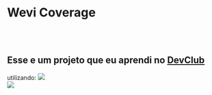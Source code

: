 <h1> Wevi Coverage</h1>
<br>
<br>
<h2> Esse e um projeto  que eu aprendi no <a href="https://rodolfomori.com.br/devclub"> DevClub </a> </h2> utilizando:
<img src="https://img.shields.io/badge/HTML-239120?style=for-the-badge&logo=html5&logoColor=white" arl="logo-html"/>
<br>
<img src="https://img.shields.io/badge/CSS3-1572B6?style=for-the-badge&logo=css3&logoColor=white" arl="logo-css"/>


